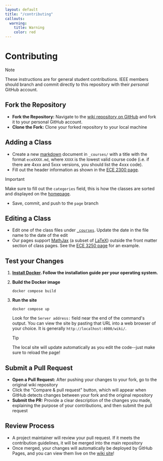 ```yaml
---
layout: default
title: "/contributing"
callouts:
  warning:
    title: Warning
    color: red
---
```


# Contributing

> [!NOTE]
> These instructions are for general student contributions. IEEE members should branch and commit directly to this repository with their _personal_ GitHub account.

## Fork the Repository

- **Fork the Repository:** Navigate to the [wiki repository on GitHub](https://github.com/IEEEAtCornell/wiki) and fork it to your personal GitHub account.
- **Clone the Fork:** Clone your forked repository to your local machine

## Adding a Class

- Create a new [markdown](https://www.markdownguide.org/basic-syntax/) document in `_courses/` with a title with the format `eceXXXX.md`, where `XXXX` is the lowest valid course code (i.e. if there are 4xxx and 5xxx versions, you should list the 4xxx code).
- Fill out the header information as shown in the [ECE 2300 page](./course/ece2300.md).

> [!IMPORTANT]
> Make sure to fill out the `categories` field, this is how the classes are sorted and displayed on the [homepage](./index.md).

- Save, commit, and push to the `page` branch

## Editing a Class

- Edit one of the class files under [`_courses`](./_courses/). Update the date in the file name to the date of the edit
- Our pages support [MathJax](https://www.mathjax.org/) (a subset of [LaTeX](https://www.latex-project.org/)) outside the front matter section of class pages. See the [ECE 3250 page](./_courses/ece3250.md) for an example.

## Test your Changes

1. **[Install Docker](https://docs.docker.com/engine/install/). Follow the installation guide per your operating system.**

2. **Build the Docker image**

     ```shell
     docker compose build
     ```

3. **Run the site**

     ```shell
     docker compose up
     ```

     Look for the `Server address:` field near the end of the command's output. You can view the site by pasting that URL into a web browser of your choice. It is generally `http://localhost:4000/wiki/`.

   > [!TIP]
   > The local site will update automatically as you edit the code--just make sure to reload the page!

## Submit a Pull Request

- **Open a Pull Request:** After pushing your changes to your fork, go to the original wiki repository
- Click the "Compare & pull request" button, which will appear when GitHub detects changes between your fork and the original repository
- **Submit the PR:** Provide a clear description of the changes you made, explaining the purpose of your contributions, and then submit the pull request

## Review Process

- A project maintainer will review your pull request. If it meets the contribution guidelines, it will be merged into the main repository
- Once merged, your changes will automatically be deployed by GitHub Pages, and you can view them live on the [wiki site](https://ieeeatcornell.github.io/wiki/)!
